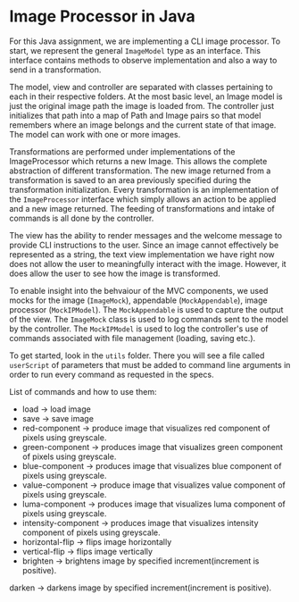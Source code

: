 # Image Processor in Java

For this Java assignment, we are implementing a CLI image processor. To start, we represent the general `ImageModel` type as an interface. This interface contains methods to observe implementation and also a way to send in a transformation.

  

The model, view and controller are separated with classes pertaining to each in their respective folders. At the most basic level, an Image model is just the original image path the image is loaded from. The controller just initializes that path into a map of Path and Image pairs so that model remembers where an image belongs and the current state of that image. The model can work with one or more images.

  

Transformations are performed under implementations of the ImageProcessor which returns a new Image. This allows the complete abstraction of different transformation. The new image returned from a transformation is saved to an area previously specified during the transformation initialization. Every transformation is an implementation of the `ImageProcessor` interface which simply allows an action to be applied and a new image returned. The feeding of transformations and intake of commands is all done by the controller.

  

The view has the ability to render messages and the welcome message to provide CLI instructions to the user. Since an image cannot effectively be represented as a string, the text view implementation we have right now does not allow the user to meaningfully interact with the image. However, it does allow the user to see how the image is transformed.

  

To enable insight into the behvaiour of the MVC components, we used mocks for the image (`ImageMock`), appendable (`MockAppendable`), image processor (`MockIPModel`). The `MockAppendable` is used to capture the output of the view. The `ImageMock` class is used to log commands sent to the model by the controller. The `MockIPModel` is used to log the controller's use of commands associated with file management (loading, saving etc.).

  

To get started, look in the `utils` folder. There you will see a file called `userScript` of parameters that must be added to command line arguments in order to run every command as requested in the specs.

  

List of commands and how to use them:

 - load <image-path>  <image-name> -> load image
 - save <image-path>  <image-name> -> save image
 - red-component <image-name>  <dest-image-name> -> produce image that visualizes red component of pixels using greyscale.
 - green-component <image-name>  <dest-image-name> -> produces image that visualizes green component of pixels using greyscale.
 - blue-component <image-name>  <dest-image-name> -> produces image that visualizes blue component of pixels using greyscale.
 - value-component <image-name>  <dest-image-name> -> produce image that visualizes value component of pixels using greyscale.
 - luma-component <image-name>  <dest-image-name> -> produces image that visualizes luma component of pixels using greyscale.
 - intensity-component <image-name>  <dest-image-name> -> produces image that visualizes intensity component of pixels using greyscale.
 - horizontal-flip <image-name>  <dest-image-name> -> flips image horizontally
 - vertical-flip <image-name>  <dest-image-name> -> flips image vertically
 - brighten <increment>  <image-name>  <dest-image-name> -> brightens image by specified increment(increment is positive).

darken <increment>  <image-name>  <dest-image-name> -> darkens image by specified increment(increment is positive).
